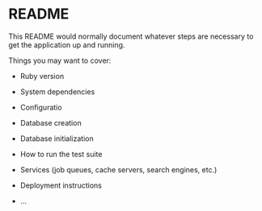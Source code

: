 # README

This README would normally document whatever steps are necessary to get the
application up and running.

Things you may want to cover:

* Ruby version

* System dependencies

* Configuratio

* Database creation

* Database initialization

* How to run the test suite

* Services (job queues, cache servers, search engines, etc.)

* Deployment instructions

* ...



